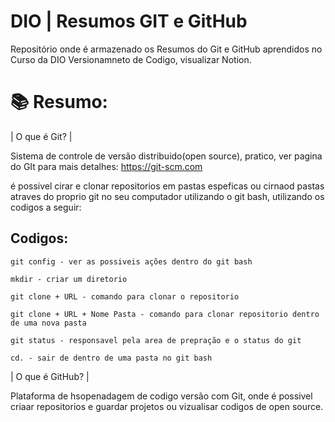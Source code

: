 # DIO | Resumos GIT e GitHub

Repositório onde é armazenado os Resumos do Git e GitHub aprendidos no Curso da DIO Versionamneto de Codigo, visualizar Notion.

# 📚 Resumo:

| O que é Git? |

Sistema de controle de versão distribuido(open source), pratico, ver pagina do GIt para mais detalhes: https://git-scm.com

é possivel cirar e clonar repositorios em pastas espeficas ou cirnaod pastas atraves do proprio git no seu computador utilizando o git bash, utilizando os codigos a seguir:

## Codigos:

```
git config - ver as possiveis ações dentro do git bash
```

```
mkdir - criar um diretorio
```

```
git clone + URL - comando para clonar o repositorio
```

```
git clone + URL + Nome Pasta - comando para clonar repositorio dentro de uma nova pasta
```

```
git status - responsavel pela area de prepração e o status do git
```
```
cd. - sair de dentro de uma pasta no git bash
```

| O que é GitHub? |

Plataforma de hsopenadagem de codigo versão com Git, onde é possivel criaar repositorios e guardar projetos ou vizualisar codigos de open source.